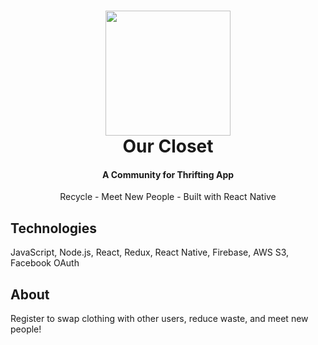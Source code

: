 
<h1 align="center">
  <img src = "https://cdn.pixabay.com/photo/2014/03/25/16/25/gerbera-297021_960_720.png" width=200/>
  <br>
  Our Closet
</h1>

<h4 align="center">A Community for Thrifting App</h4>
<p align="center">
  Recycle - Meet New People - Built with React Native
</p>

## Technologies
JavaScript, Node.js, React, Redux, React Native, Firebase, AWS S3, Facebook OAuth

## About
Register to swap clothing with other users, reduce waste, and meet new people!


